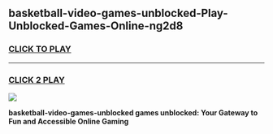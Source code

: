 
## basketball-video-games-unblocked-Play-Unblocked-Games-Online-ng2d8
<h3>
<a href="https://premium76.site?title=basketball-video-games-unblocked&ref=24A">CLICK TO PLAY</a></h3>
<hr>

<h3>
<a href="https://premium76.site?title=basketball-video-games-unblocked&ref=24A">CLICK 2 PLAY</a>
  
</h3>

<a href="https://premium76.site?title=basketball-video-games-unblocked&ref=24A"><img src="https://clearcache.store/games.png"></a>


**basketball-video-games-unblocked games unblocked: Your Gateway to Fun and Accessible Online Gaming**
